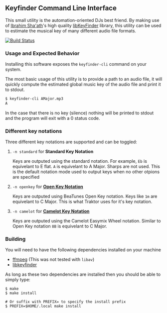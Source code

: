 ## Keyfinder Command Line Interface

This small utility is the automation-oriented DJs best friend. By making use of
[Ibrahim Sha'ath](http://www.ibrahimshaath.co.uk/)'s high quality
[libKeyFinder](https://github.com/ibsh/libKeyFinder/) library, this utility can
be used to estimate the musical key of many different audio file formats.

[![Build Status](https://www.travis-ci.com/EvanPurkhiser/keyfinder-cli.svg?branch=master)](https://www.travis-ci.com/EvanPurkhiser/keyfinder-cli)

### Usage and Expected Behavior

Installing this software exposes the `keyfinder-cli` command on your system.

The most basic usage of this utility is to provide a path to an audio file, it
will quickly compute the estimated global music key of the audio file and print
it to stdout.

```sh
$ keyfinder-cli AMajor.mp3
A
```

In the case that there is no key (silence) nothing will be printed to stdout
and the program will exit with a 0 status code.

### Different key notations

Three different key notations are supported and can be toggled:

1.  `-n standard` for **Standard Key Notation**

    Keys are outputed using the standard notation. For example, `Eb` is
    equivelant to E flat. `A` is equivelant to A Major. Sharps are not used.
    This is the default notation mode used to output keys when no other otpions
    are specified

2.  `-n openkey` for [**Open Key Notation**](https://www.beatunes.com/en/open-key-notation.html)

    Keys are outputed using BeaTunes Open Key notation. Keys like `1m` are
    equivelant to C Major. This is what Traktor uses for it's key notation.

3.  `-n camelot` for [**Camelot Key Notation**](http://www.mixedinkey.com/HowTo)

    Keys are outputed using the Camelot Easymix Wheel notation. Similar to
    Open Key notation `8B` is equivelant to C Major.

### Building

You will need to have the following dependencies installed on your machine

- [ffmpeg](https://www.ffmpeg.org/) (This was not tested with `libav`)
- [libkeyfinder](https://github.com/ibsh/libKeyFinder/)

As long as these two dependencies are installed then you should be able to
simply type:

```
$ make
$ make install

# Or suffix with PREFIX= to specify the install prefix
$ PREFIX=$HOME/.local make install
```
